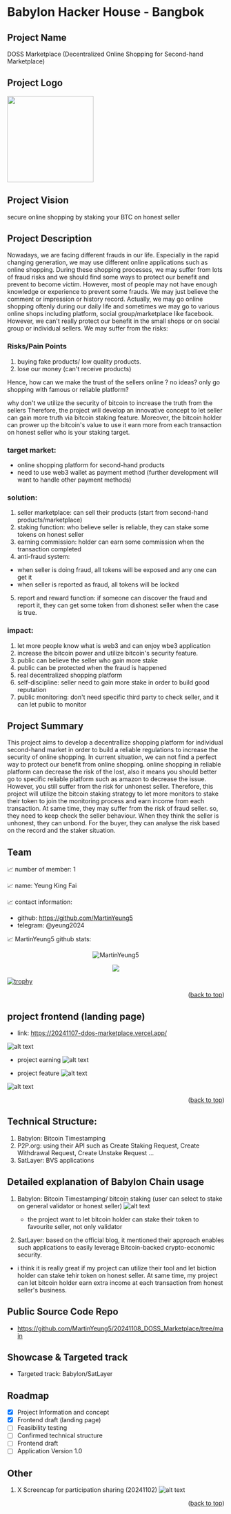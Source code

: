 # Babylon Hacker House - Bangbok

<a id="readme-top"></a>

## Project Name
DOSS Marketplace 
(Decentralized Online Shopping for Second-hand Marketplace)

## Project Logo

<img src="https://github.com/MartinYeung5/20241108_DOSS_Marketplace/blob/main/images/DDOS.png" width=200>

## Project Vision
secure online shopping by staking your BTC on honest seller

## Project Description
Nowadays, we are facing different frauds in our life. Especially in the rapid changing generation, 
we may use different online applications such as online shopping.
During these shopping processes, we may suffer from lots of fraud risks and we should find some ways to protect our benefit and prevent to become victim. 
However, most of people may not have enough knowledge or experience to prevent some frauds. 
We may just believe the comment or impression or history record.
Actually, we may go online shopping oftenly during our daily life and sometimes we may go to various online shops including platform, social group/marketplace like facebook. 
However, we can't really protect our benefit in the small shops or on social group or individual sellers. 
We may suffer from the risks:

### Risks/Pain Points
1. buying fake products/ low quality products.
2. lose our money (can't receive products)

Hence, how can we make the trust of the sellers online ?
no ideas? only go shopping with famous or reliable platform?

why don't we utilize the security of bitcoin to increase the truth from the sellers
Therefore, the project will develop an innovative concept to let seller can gain more truth via bitcoin staking feature. Moreover, the bitcoin holder can prower up the bitcoin's value to use it earn more from each transaction on honest seller who is your staking target. 

### target market:
* online shopping platform for second-hand products
* need to use web3 wallet as payment method (further development will want to handle other payment methods)

### solution:
1. seller marketplace: can sell their products (start from second-hand products/marketplace)
2. staking function: who believe seller is reliable, they can stake some tokens on honest seller
3. earning commission: holder can earn some commission when the transaction completed
4. anti-fraud system: 
* when seller is doing fraud, all tokens will be exposed and any one can get it
* when seller is reported as fraud, all tokens will be locked
5. report and reward function: if someone can discover the fraud and report it, they can get some token from dishonest seller when the case is true.

### impact:
1. let more people know what is web3 and can enjoy wbe3 application
2. increase the bitcoin power and utilize bitcoin's security feature. 
3. public can believe the seller who gain more stake
4. public can be protected when the fraud is happened
5. real decentralized shopping platform
6. self-discipline: seller need to gain more stake in order to build good reputation
7. public monitoring: don't need specific third party to check seller, and it can let public to monitor

## Project Summary
This project aims to develop a decentrallize shopping platform for individual second-hand market 
in order to build a reliable regulations to increase the security of online shopping.
In current situation, we can not find a perfect way to protect our benefit from online shopping. 
online shopping in reliable platform can decrease the risk of the lost, 
also it means you should better go to specific reliable platform such as amazon to decrease the issue.
However, you still suffer from the risk for unhonest seller. 
Therefore, this project will utilize the bitcoin staking strategy to let more monitors to stake their token to join the monitoring process and earn income from each transaction. 
At same time, they may suffer from the risk of fraud seller. 
so, they need to keep check the seller behaviour. 
When they think the seller is unhonest, they can unbond. 
For the buyer, they can analyse the risk based on the record and the staker situation.

## Team

📈 number of member: 1

📈 name: Yeung King Fai

📈 contact information:

- github: https://github.com/MartinYeung5
- telegram: @yeung2024

📈 MartinYeung5 github stats:

<p align="center"> <img src="https://github-readme-stats.vercel.app/api?username=MartinYeung5&show_icons=true&theme=gotham" alt="MartinYeung5" />

<p align="center"> <img src="https://github-readme-stats.vercel.app/api/top-langs/?username=MartinYeung5&layout=compact&theme=gotham" />

[![trophy](https://github-profile-trophy.vercel.app/?username=MartinYeung5&theme=nord&column=7)](https://github.com/ryo-ma/github-profile-trophy)

<p align="right">(<a href="#readme-top">back to top</a>)</p>

## project frontend (landing page)
* link: https://20241107-ddos-marketplace.vercel.app/

![alt text](https://github.com/MartinYeung5/20241108_DOSS_Marketplace/blob/main/images/20241108_3.png?raw=true)

* project earning
![alt text](https://github.com/MartinYeung5/20241108_DOSS_Marketplace/blob/main/images/20241108_2.png?raw=true)

* project feature
![alt text](https://github.com/MartinYeung5/20241108_DOSS_Marketplace/blob/main/images/20241108_4.png?raw=true)

![alt text](https://github.com/MartinYeung5/20241108_DOSS_Marketplace/blob/main/images/20241108_5.png?raw=true)

<p align="right">(<a href="#readme-top">back to top</a>)</p>

## Technical Structure:
1. Babylon: Bitcoin Timestamping
2. P2P.org: using their API such as Create Staking Request, Create Withdrawal Request, Create Unstake Request ...
3. SatLayer: BVS applications

## Detailed explanation of Babylon Chain usage
1. Babylon: Bitcoin Timestamping/ bitcoin staking (user can select to stake on general validator or honest seller)
![alt text](https://github.com/MartinYeung5/20241108_DOSS_Marketplace/blob/main/images/20241108_1.png?raw=true)
    - the project want to let bitcoin holder can stake their token to favourite seller, not only validator

2. SatLayer: based on the official blog, it mentioned their approach enables such applications to easily leverage Bitcoin-backed crypto-economic security.
* i think it is really great if my project can utilize their tool and let biction holder can stake tehir token on honest seller. At same time, my project can let bitcoin holder earn extra income at each transaction from honest seller's business.

## Public Source Code Repo
* https://github.com/MartinYeung5/20241108_DOSS_Marketplace/tree/main

## Showcase & Targeted track
- Targeted track: Babylon/SatLayer

## Roadmap
- [x] Project Information and concept
- [x] Frontend draft (landing page)
- [ ] Feasibility testing
- [ ] Confirmed technical structure
- [ ] Frontend draft
- [ ] Application Version 1.0

## Other
1. X Screencap for participation sharing (20241102)
![alt text](https://github.com/MartinYeung5/20241108_DOSS_Marketplace/blob/main/images/20241104_1.png?raw=true)

<p align="right">(<a href="#readme-top">back to top</a>)</p>